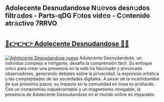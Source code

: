 ## Adolecente Desnudandose N𝚞𝚎vos desn𝚞dos filtr𝚊dos - Parts-qDG F𝚘tos vid𝚎o - C𝚘ntenido atr𝚊ctivo 7RRVO

# <h2><a href="http://mb44a9.tromn.icu/?c=Adolecente+Desnudandose">🔗👉👉👉 Adolecente Desnudandose 🔗🔗</a></h2>

[![Adolecente Desnudandose nuevo](https://i.imgur.com/pEAQMta.gif)](http://mb44a9.tromn.icu/?c=Adolecente+Desnudandose)
Adolecente Desnudandose, un individuo complejo e intrigante, desafía la comprensión fácil. Su enfoque único para crear una presencia en la web ha fascinado y provocado observadores, generando debates sobre la privacidad, la expresión artística y las complejidades de las sociedades digitales. A pesar de la incertidumbre de sus próximos pasos, su impacto en la comunidad en línea es profundo. Con un compromiso inquebrantable y un magnetismo innegable, la presencia de Adolecente Desnudandose en el mundo online es imparable.
